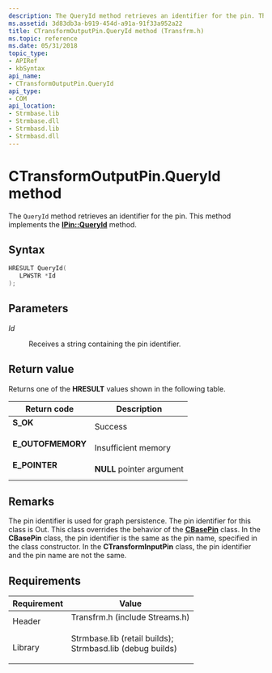 ```yaml
---
description: The QueryId method retrieves an identifier for the pin. This method implements the IPin::QueryId method.
ms.assetid: 3d83db3a-b919-454d-a91a-91f33a952a22
title: CTransformOutputPin.QueryId method (Transfrm.h)
ms.topic: reference
ms.date: 05/31/2018
topic_type: 
- APIRef
- kbSyntax
api_name: 
- CTransformOutputPin.QueryId
api_type: 
- COM
api_location: 
- Strmbase.lib
- Strmbase.dll
- Strmbasd.lib
- Strmbasd.dll
---
```


# CTransformOutputPin.QueryId method

The `QueryId` method retrieves an identifier for the pin. This method implements the [**IPin::QueryId**](/windows/desktop/api/Strmif/nf-strmif-ipin-queryid) method.

## Syntax


```C++
HRESULT QueryId(
   LPWSTR *Id
);
```



## Parameters

<dl> <dt>

*Id* 
</dt> <dd>

Receives a string containing the pin identifier.

</dd> </dl>

## Return value

Returns one of the **HRESULT** values shown in the following table.



| Return code                                                                                   | Description                          |
|-----------------------------------------------------------------------------------------------|--------------------------------------|
| <dl> <dt>**S\_OK**</dt> </dl>          | Success<br/>                   |
| <dl> <dt>**E\_OUTOFMEMORY**</dt> </dl> | Insufficient memory<br/>       |
| <dl> <dt>**E\_POINTER**</dt> </dl>     | **NULL** pointer argument<br/> |



 

## Remarks

The pin identifier is used for graph persistence. The pin identifier for this class is Out. This class overrides the behavior of the [**CBasePin**](cbasepin.md) class. In the **CBasePin** class, the pin identifier is the same as the pin name, specified in the class constructor. In the **CTransformInputPin** class, the pin identifier and the pin name are not the same.

## Requirements



| Requirement | Value |
|--------------------|--------------------------------------------------------------------------------------------------------------------------------------------------------------------------------------------|
| Header<br/>  | <dl> <dt>Transfrm.h (include Streams.h)</dt> </dl>                                                                                  |
| Library<br/> | <dl> <dt>Strmbase.lib (retail builds); </dt> <dt>Strmbasd.lib (debug builds)</dt> </dl> |



 

 




